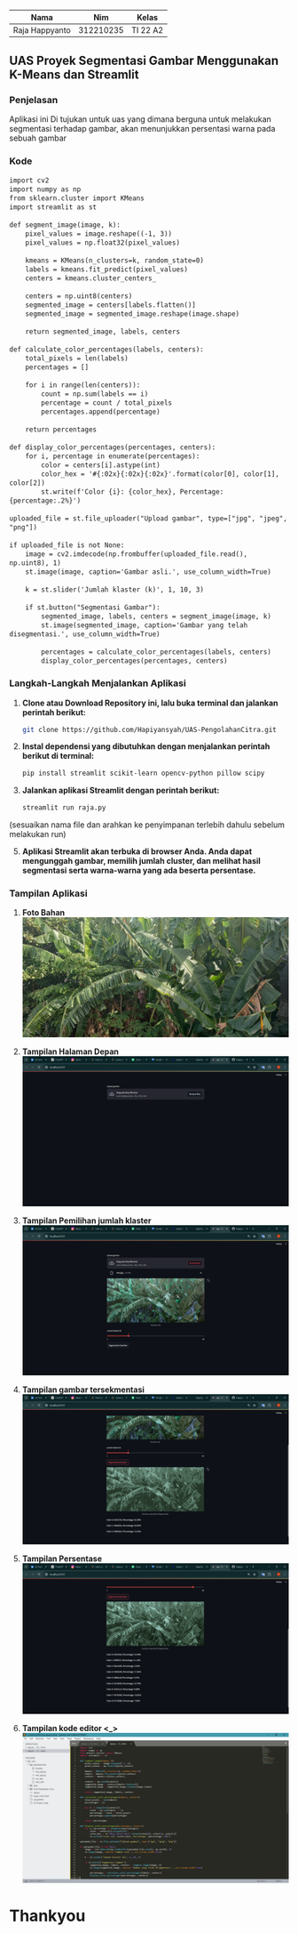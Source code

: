 | Nama  |  Nim | Kelas |
| ------------- | ------------- |------------- |
| Raja Happyanto  | 312210235 | TI 22 A2 |

## UAS Proyek Segmentasi Gambar Menggunakan K-Means dan Streamlit

### Penjelasan
Aplikasi ini Di tujukan untuk uas yang dimana berguna untuk melakukan segmentasi terhadap gambar, akan menunjukkan persentasi warna pada sebuah gambar

### Kode
```
import cv2
import numpy as np
from sklearn.cluster import KMeans
import streamlit as st

def segment_image(image, k):
    pixel_values = image.reshape((-1, 3))
    pixel_values = np.float32(pixel_values)

    kmeans = KMeans(n_clusters=k, random_state=0)
    labels = kmeans.fit_predict(pixel_values)
    centers = kmeans.cluster_centers_

    centers = np.uint8(centers)
    segmented_image = centers[labels.flatten()]
    segmented_image = segmented_image.reshape(image.shape)

    return segmented_image, labels, centers

def calculate_color_percentages(labels, centers):
    total_pixels = len(labels)
    percentages = []

    for i in range(len(centers)):
        count = np.sum(labels == i)
        percentage = count / total_pixels
        percentages.append(percentage)

    return percentages

def display_color_percentages(percentages, centers):
    for i, percentage in enumerate(percentages):
        color = centers[i].astype(int)
        color_hex = '#{:02x}{:02x}{:02x}'.format(color[0], color[1], color[2])
        st.write(f'Color {i}: {color_hex}, Percentage: {percentage:.2%}')

uploaded_file = st.file_uploader("Upload gambar", type=["jpg", "jpeg", "png"])

if uploaded_file is not None:
    image = cv2.imdecode(np.frombuffer(uploaded_file.read(), np.uint8), 1)
    st.image(image, caption='Gambar asli.', use_column_width=True)

    k = st.slider('Jumlah klaster (k)', 1, 10, 3)

    if st.button("Segmentasi Gambar"):
        segmented_image, labels, centers = segment_image(image, k)
        st.image(segmented_image, caption='Gambar yang telah disegmentasi.', use_column_width=True)
        
        percentages = calculate_color_percentages(labels, centers)
        display_color_percentages(percentages, centers)
```

### Langkah-Langkah Menjalankan Aplikasi

1. **Clone atau Download Repository ini, lalu buka terminal dan jalankan perintah berikut:**
   ```bash
   git clone https://github.com/Hapiyansyah/UAS-PengolahanCitra.git
   ```
3. **Instal dependensi yang dibutuhkan dengan menjalankan perintah berikut di terminal:**
    ```bash
    pip install streamlit scikit-learn opencv-python pillow scipy
    ```

4. **Jalankan aplikasi Streamlit dengan perintah berikut:**
    ```bash
    streamlit run raja.py
    ```
(sesuaikan nama file dan arahkan ke penyimpanan terlebih dahulu sebelum melakukan run)

5. **Aplikasi Streamlit akan terbuka di browser Anda. Anda dapat mengunggah gambar, memilih jumlah cluster, dan melihat hasil segmentasi serta warna-warna yang ada beserta persentase.**

### Tampilan Aplikasi

1. **Foto Bahan**
![foto](https://github.com/RajaHappy/Pengolahan-Citra-UAS/blob/main/foto/eee.jpg)

2. **Tampilan Halaman Depan**
![foto](https://github.com/RajaHappy/Pengolahan-Citra-UAS/blob/main/foto/Screenshot%20(190).png)

3. **Tampilan Pemilihan jumlah klaster**
![foto](https://github.com/RajaHappy/Pengolahan-Citra-UAS/blob/main/foto/Screenshot%20(191).png)

4. **Tampilan gambar tersekmentasi**
![foto](https://github.com/RajaHappy/Pengolahan-Citra-UAS/blob/main/foto/Screenshot%20(192).png)

5. **Tampilan Persentase**
![foto](https://github.com/RajaHappy/Pengolahan-Citra-UAS/blob/main/foto/Screenshot%20(194).png)

5. **Tampilan kode editor <_>**
![foto](https://github.com/RajaHappy/Pengolahan-Citra-UAS/blob/main/foto/Screenshot%20(189).png)

# Thankyou

